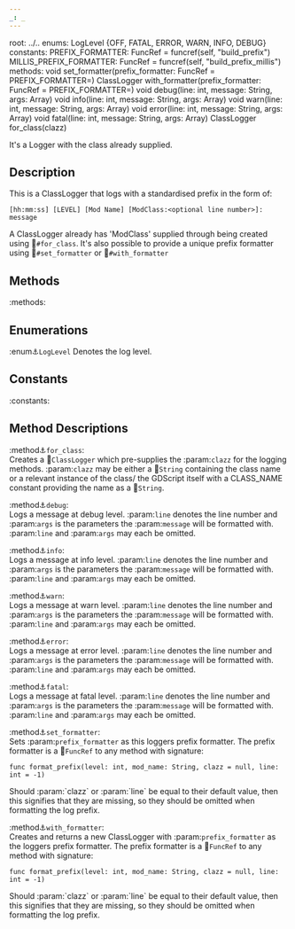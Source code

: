 ```yaml
---
_: _
---
```

root: ../..
enums:      LogLevel {OFF, FATAL, ERROR, WARN, INFO, DEBUG}
constants:  PREFIX_FORMATTER: FuncRef = funcref(self, "build_prefix")
            MILLIS_PREFIX_FORMATTER: FuncRef = funcref(self, "build_prefix_millis")
methods:    void set_formatter(prefix_formatter: FuncRef = PREFIX_FORMATTER=)
            ClassLogger with_formatter(prefix_formatter: FuncRef = PREFIX_FORMATTER=)
            void debug(line: int, message: String, args: Array)
            void info(line: int, message: String, args: Array)
            void warn(line: int, message: String, args: Array)
            void error(line: int, message: String, args: Array)
            void fatal(line: int, message: String, args: Array)
            ClassLogger for_class(clazz)

It's a Logger with the class already supplied.

## Description
This is a ClassLogger that logs with a standardised prefix in the form of:
```gdscript
[hh:mm:ss] [LEVEL] [Mod Name] [ModClass:<optional line number>]: message
```
A ClassLogger already has 'ModClass' supplied through being created using :link:`#for_class`.
It's also possible to provide a unique prefix formatter using :link:`#set_formatter` or :link:`#with_formatter`

## Methods

:methods:

## Enumerations

:enum:anchor:`LogLevel`
<span class="indent">
Denotes the log level.
</span>

## Constants

:constants:

## Method Descriptions

:method:anchor:`for_class`: <br>
<span class="indent">
Creates a :link:`ClassLogger` which pre-supplies the :param:`clazz` for the logging methods. :param:`clazz` may be either a :link:`String` containing the class name or a relevant instance of the class/ the GDScript itself with a CLASS_NAME constant providing the name as a :link:`String`.
</span>

:method:anchor:`debug`: <br>
<span class="indent">
Logs a message at debug level. :param:`line` denotes the line number and :param:`args` is the parameters the :param:`message` will be formatted with. :param:`line` and :param:`args` may each be omitted.
</span>

:method:anchor:`info`: <br>
<span class="indent">
Logs a message at info level. :param:`line` denotes the line number and :param:`args` is the parameters the :param:`message` will be formatted with. :param:`line` and :param:`args` may each be omitted.
</span>

:method:anchor:`warn`: <br>
<span class="indent">
Logs a message at warn level. :param:`line` denotes the line number and :param:`args` is the parameters the :param:`message` will be formatted with. :param:`line` and :param:`args` may each be omitted.
</span>

:method:anchor:`error`: <br>
<span class="indent">
Logs a message at error level. :param:`line` denotes the line number and :param:`args` is the parameters the :param:`message` will be formatted with. :param:`line` and :param:`args` may each be omitted.
</span>

:method:anchor:`fatal`: <br>
<span class="indent">
Logs a message at fatal level. :param:`line` denotes the line number and :param:`args` is the parameters the :param:`message` will be formatted with. :param:`line` and :param:`args` may each be omitted.
</span>

:method:anchor:`set_formatter`: <br>
<span class="indent">
Sets :param:`prefix_formatter` as this loggers prefix formatter. The prefix formatter is a :link:`FuncRef` to any method with signature:
</span>
```gdscript
func format_prefix(level: int, mod_name: String, clazz = null, line: int = -1)
```
<span class="indent">
Should :param:`clazz` or :param:`line` be equal to their default value, then this signifies that they are missing, so they should be omitted when formatting the log prefix.
</span>

:method:anchor:`with_formatter`: <br>
<span class="indent">
Creates and returns a new ClassLogger with :param:`prefix_formatter` as the loggers prefix formatter. The prefix formatter is a :link:`FuncRef` to any method with signature:
</span>
```gdscript
func format_prefix(level: int, mod_name: String, clazz = null, line: int = -1)
```
<span class="indent">
Should :param:`clazz` or :param:`line` be equal to their default value, then this signifies that they are missing, so they should be omitted when formatting the log prefix.
</span>

